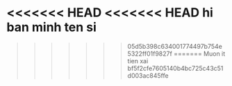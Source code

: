 <<<<<<< HEAD
<<<<<<< HEAD
hi ban minh ten si
=======
>>>>>>> 05d5b398c634001774497b754e5322ff01f9827f
=======
Muon it tien xai
>>>>>>> bf5f2cfe7605140b4bc725c43c51d003ac845ffe
